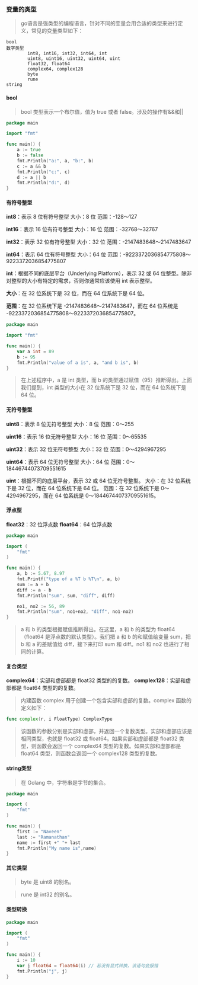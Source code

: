 ### 变量的类型

> go语言是强类型的编程语言，针对不同的变量会用合适的类型来进行定义，常见的变量类型如下：

```
bool
数字类型
		int8, int16, int32, int64, int
		uint8, uint16, uint32, uint64, uint
		float32, float64
		complex64, complex128
		byte
		rune
string
```

#### bool

> bool 类型表示一个布尔值，值为 true 或者 false。涉及的操作有&&和||

```go
package main

import "fmt"

func main() {  
    a := true
    b := false
    fmt.Println("a:", a, "b:", b)
    c := a && b
    fmt.Println("c:", c)
    d := a || b
    fmt.Println("d:", d)
}
```

#### 有符号整型

**int8**：表示 8 位有符号整型
大小：8 位
范围：-128～127

**int16**：表示 16 位有符号整型
大小：16 位
范围：-32768～32767

**int32**：表示 32 位有符号整型
大小：32 位
范围：-2147483648～2147483647

**int64**：表示 64 位有符号整型
大小：64 位
范围：-9223372036854775808～9223372036854775807

**int**：根据不同的底层平台（Underlying Platform），表示 32 或 64 位整型。除非对整型的大小有特定的需求，否则你通常应该使用 int 表示整型。

**大小**：在 32 位系统下是 32 位，而在 64 位系统下是 64 位。

**范围**：在 32 位系统下是 -2147483648～2147483647，而在 64 位系统是 -9223372036854775808～9223372036854775807。


```go
package main

import "fmt"

func main() {  
    var a int = 89
    b := 95
    fmt.Println("value of a is", a, "and b is", b)
}
```

> 在上述程序中，a 是 int 类型，而 b 的类型通过赋值（95）推断得出。上面我们提到，int 类型的大小在 32 位系统下是 32 位，而在 64 位系统下是 64 位。

#### 无符号整型

**uint8**：表示 8 位无符号整型
大小：8 位
范围：0～255

**uint16**：表示 16 位无符号整型
大小：16 位
范围：0～65535

**uint32**：表示 32 位无符号整型
大小：32 位
范围：0～4294967295

**uint64**：表示 64 位无符号整型
大小：64 位
范围：0～18446744073709551615

**uint**：根据不同的底层平台，表示 32 或 64 位无符号整型。
大小：在 32 位系统下是 32 位，而在 64 位系统下是 64 位。
范围：在 32 位系统下是 0～4294967295，而在 64 位系统是 0～18446744073709551615。

#### 浮点型

**float32**：32 位浮点数
**float64**：64 位浮点数

```go
package main

import (  
    "fmt"
)

func main() {  
    a, b := 5.67, 8.97
    fmt.Printf("type of a %T b %T\n", a, b)
    sum := a + b
    diff := a - b
    fmt.Println("sum", sum, "diff", diff)

    no1, no2 := 56, 89
    fmt.Println("sum", no1+no2, "diff", no1-no2)
}
```

> a 和 b 的类型根据赋值推断得出。在这里，a 和 b 的类型为 float64（float64 是浮点数的默认类型）。我们把 a 和 b 的和赋值给变量 sum，把 b 和 a 的差赋值给 diff，接下来打印 sum 和 diff。no1 和 no2 也进行了相同的计算。

#### 复合类型

**complex64**：实部和虚部都是 float32 类型的的复数。
**complex128**：实部和虚部都是 float64 类型的的复数。

> 内建函数 complex 用于创建一个包含实部和虚部的复数。complex 函数的定义如下：

```go
func complex(r, i FloatType) ComplexType
```

> 该函数的参数分别是实部和虚部，并返回一个复数类型。实部和虚部应该是相同类型，也就是 float32 或 float64。如果实部和虚部都是 float32 类型，则函数会返回一个 complex64 类型的复数。如果实部和虚部都是 float64 类型，则函数会返回一个 complex128 类型的复数。

#### string类型

> 在 Golang 中，字符串是字节的集合。

```go
package main

import (  
    "fmt"
)

func main() {  
    first := "Naveen"
    last := "Ramanathan"
    name := first +" "+ last
    fmt.Println("My name is",name)
}
```

#### 其它类型

> byte 是 uint8 的别名。

> rune 是 int32 的别名。

#### 类型转换

```go
package main

import (  
    "fmt"
)

func main() {  
    i := 10
    var j float64 = float64(i) // 若没有显式转换，该语句会报错
    fmt.Println("j", j)
}
```